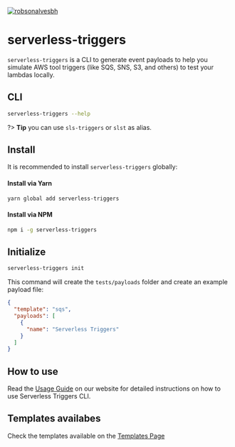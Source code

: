 [![robsonalvesbh](https://circleci.com/gh/robsonalvesbh/serverless-triggers.svg?style=shield)](<LINK>)

# serverless-triggers 

`serverless-triggers` is a CLI to generate event payloads to help you simulate AWS tool triggers (like SQS, SNS, S3, and others) to test your lambdas locally.

## CLI

```bash
serverless-triggers --help
```

?> **Tip** you can use `sls-triggers` or `slst` as alias.

## Install

It is recommended to install `serverless-triggers` globally:

#### Install via Yarn

```bash
yarn global add serverless-triggers 
```

#### Install via NPM

```bash
npm i -g serverless-triggers 
```

## Initialize

```bash
serverless-triggers init
```

This command will create the `tests/payloads` folder and create an example payload file:

```json
{
  "template": "sqs",
  "payloads": [
    {
      "name": "Serverless Triggers"
    }
  ]
}
```

## How to use

Read the [Usage Guide](usage-guide.md#usage-guide) on our website for detailed instructions on how to use Serverless Triggers CLI.

## Templates availabes

Check the templates available on the [Templates Page](templates.md)

